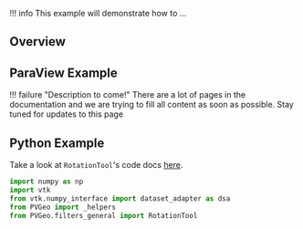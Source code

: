 !!! info
    This example will demonstrate how to ...

## Overview


## ParaView Example

!!! failure "Description to come!"
    There are a lot of pages in the documentation and we are trying to fill all content as soon as possible. Stay tuned for updates to this page


<!--- TODO --->

## Python Example

Take a look at `RotationTool`'s code docs [here](http://docs.pvgeo.org/en/latest/suites/General-Filters.html#PVGeo.filters_general.RotationTool).

```py
import numpy as np
import vtk
from vtk.numpy_interface import dataset_adapter as dsa
from PVGeo import _helpers
from PVGeo.filters_general import RotationTool


```
